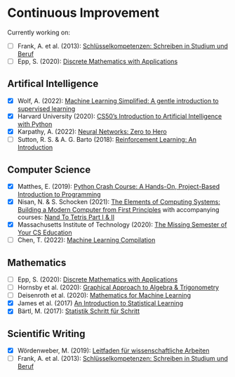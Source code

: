 # Continuous Improvement

Currently working on:

- [ ] Frank, A. et al. (2013): [Schlüsselkompetenzen: Schreiben in Studium und Beruf](https://link.springer.com/book/10.1007/978-3-476-00919-7)
- [ ] Epp, S. (2020): [Discrete Mathematics with Applications](https://www.cengage.uk/c/discrete-mathematics-with-applications-metric-edition-5e-epp/9780357114087/)

## Artifical Intelligence

- [x] Wolf, A. (2022): [Machine Learning Simplified: A gentle introduction to supervised learning](https://themlsbook.com/)
- [x] Harvard University (2020): [CS50’s Introduction to Artificial Intelligence with Python](https://pll.harvard.edu/course/cs50s-introduction-artificial-intelligence-python)
- [x] Karpathy, A. (2022): [Neural Networks: Zero to Hero
](https://karpathy.ai/zero-to-hero.html)
- [ ] Sutton, R. S. & A. G. Barto (2018): [Reinforcement Learning: An Introduction
](http://incompleteideas.net/book/the-book.html)

## Computer Science

- [x] Matthes, E. (2019): [Python Crash Course: A Hands-On, Project-Based Introduction to Programming](https://ehmatthes.github.io/pcc_2e/regular_index/)
- [x] Nisan, N. & S. Schocken (2021): [The Elements of Computing Systems: Building a Modern Computer from First Principles](https://mitpress.mit.edu/9780262539807/the-elements-of-computing-systems/) with accompanying courses: [Nand To Tetris Part I & II](https://www.nand2tetris.org/)
- [x] Massachusetts Institute of Technology (2020): [The Missing Semester of Your CS Education](https://missing.csail.mit.edu/) 
- [ ] Chen, T. (2022): [Machine Learning Compilation](https://mlc.ai/)

## Mathematics

- [ ] Epp, S. (2020): [Discrete Mathematics with Applications](https://www.cengage.uk/c/discrete-mathematics-with-applications-metric-edition-5e-epp/9780357114087/)
- [ ] Hornsby et al. (2020): [Graphical Approach to Algebra & Trigonometry](https://www.pearson.com/en-us/subject-catalog/p/graphical-approach-to-algebra--trigonometry-a/P200000006213/9780137399925)
- [ ] Deisenroth et al. (2020): [Mathematics for Machine Learning](https://mml-book.github.io/)
- [x] James et al. (2017) [An Introduction to Statistical Learning](https://www.statlearning.com/)
- [x] Bärtl, M. (2017): [Statistik Schritt für Schritt](https://www.amazon.de/Statistik-Schritt-f%C3%BCr-Lehrbuch-YouTube-Kanals/dp/1520186835/ref=sr_1_1?crid=C6WVPTFVWMB7&keywords=statistik+schritt+f%C3%BCr+schritt&qid=1698237195&sprefix=statistik+schrit%2Caps%2C90&sr=8-1)

## Scientific Writing

- [x] Wördenweber, M. (2019): [Leitfaden für wissenschaftliche Arbeiten](https://www.esv.info/978-3-503-18211-4)
- [ ] Frank, A. et al. (2013): [Schlüsselkompetenzen: Schreiben in Studium und Beruf](https://link.springer.com/book/10.1007/978-3-476-00919-7)